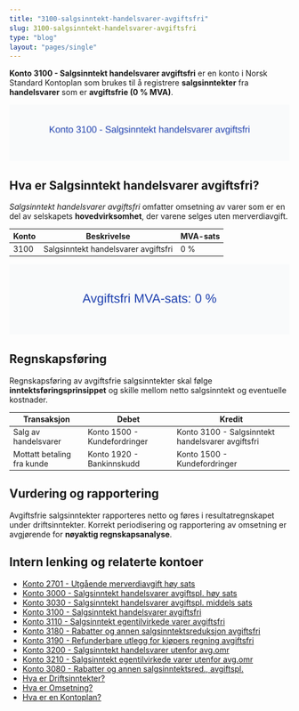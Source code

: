 ```yaml
---
title: "3100-salgsinntekt-handelsvarer-avgiftsfri"
slug: 3100-salgsinntekt-handelsvarer-avgiftsfri
type: "blog"
layout: "pages/single"
---
```


**Konto 3100 - Salgsinntekt handelsvarer avgiftsfri** er en konto i Norsk Standard Kontoplan som brukes til å registrere **salgsinntekter** fra **handelsvarer** som er **avgiftsfrie (0 % MVA)**.

![Illustrasjon av konto 3100 Salgsinntekt handelsvarer avgiftsfri](3100-salgsinntekt-handelsvarer-avgiftsfri-image.svg)

## Hva er Salgsinntekt handelsvarer avgiftsfri?

*Salgsinntekt handelsvarer avgiftsfri* omfatter omsetning av varer som er en del av selskapets **hovedvirksomhet**, der varene selges uten merverdiavgift.

| Konto | Beskrivelse                                | MVA-sats |
|-------|--------------------------------------------|----------|
| 3100  | Salgsinntekt handelsvarer avgiftsfri       | 0 %      |

![Avgiftsfri MVA-sats: 0 %](3100-mva-avgiftsfri.svg)

## Regnskapsføring

Regnskapsføring av avgiftsfrie salgsinntekter skal følge **inntektsføringsprinsippet** og skille mellom netto salgsinntekt og eventuelle kostnader.

| Transaksjon                            | Debet                                        | Kredit                                             |
|----------------------------------------|----------------------------------------------|----------------------------------------------------|
| Salg av handelsvarer                   | Konto 1500 - Kundefordringer                 | Konto 3100 - Salgsinntekt handelsvarer avgiftsfri  |
| Mottatt betaling fra kunde             | Konto 1920 - Bankinnskudd                    | Konto 1500 - Kundefordringer                       |

## Vurdering og rapportering

Avgiftsfrie salgsinntekter rapporteres netto og føres i resultatregnskapet under driftsinntekter. Korrekt periodisering og rapportering av omsetning er avgjørende for **nøyaktig regnskapsanalyse**.

## Intern lenking og relaterte kontoer

* [Konto 2701 - Utgående merverdiavgift høy sats](/blogs/kontoplan/2701-utgaende-merverdiavgift-hoy-sats "Konto 2701 - Utgående merverdiavgift høy sats")
* [Konto 3000 - Salgsinntekt handelsvarer avgiftspl. høy sats](/blogs/kontoplan/3000-salgsinntekt-handelsvarer-avgiftspl-hoy-sats "Konto 3000 - Salgsinntekt handelsvarer avgiftspl. høy sats")
* [Konto 3030 - Salgsinntekt handelsvarer avgiftspl. middels sats](/blogs/kontoplan/3030-salgsinntekt-handelsvarer-avgiftspl-middels-sats "Konto 3030 - Salgsinntekt handelsvarer avgiftspl. middels sats")
* [Konto 3100 - Salgsinntekt handelsvarer avgiftsfri](/blogs/kontoplan/3100-salgsinntekt-handelsvarer-avgiftsfri "Konto 3100 - Salgsinntekt handelsvarer avgiftsfri")
* [Konto 3110 - Salgsinntekt egentilvirkede varer avgiftsfri](/blogs/kontoplan/3110-salgsinntekt-egentilvirkede-varer-avgiftsfri "Konto 3110 - Salgsinntekt egentilvirkede varer avgiftsfri")
* [Konto 3180 - Rabatter og annen salgsinntektsreduksjon avgiftsfri](/blogs/kontoplan/3180-rabatter-og-annen-salgsinntektsreduksjon-avgiftsfri "Konto 3180 - Rabatter og annen salgsinntektsreduksjon avgiftsfri")
* [Konto 3190 - Refunderbare utlegg for kjøpers regning avgiftsfri](/blogs/kontoplan/3190-refunderbare-utlegg-for-kjopers-regning-avgiftsfri "Konto 3190 - Refunderbare utlegg for kjøpers regning avgiftsfri")
* [Konto 3200 - Salgsinntekt handelsvarer utenfor avg.omr](/blogs/kontoplan/3200-salgsinntekt-handelsvarer-utenfor-avg-omr "Konto 3200 - Salgsinntekt handelsvarer utenfor avg.omr")
* [Konto 3210 - Salgsinntekt egentilvirkede varer utenfor avg.omr](/blogs/kontoplan/3210-salgsinntekt-egentilvirkede-varer-utenfor-avg-omr "Konto 3210 - Salgsinntekt egentilvirkede varer utenfor avg.omr")
* [Konto 3080 - Rabatter og annen salgsinntektsred., avgiftspl.](/blogs/kontoplan/3080-rabatter-og-annen-salgsinntektsred-avgiftspl "Konto 3080 - Rabatter og annen salgsinntektsred., avgiftspl.")
* [Hva er Driftsinntekter?](/blogs/regnskap/hva-er-driftsinntekter "Hva er Driftsinntekter? Komplett Guide til Driftsinntekter i Regnskap")
* [Hva er Omsetning?](/blogs/regnskap/hva-er-omsetning "Hva er Omsetning? Komplett Guide til Omsetning i Regnskap og Skatt")
* [Hva er en Kontoplan?](/blogs/regnskap/hva-er-kontoplan "Hva er en Kontoplan? Komplett Guide til Kontoplaner i Norsk Regnskap")
